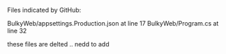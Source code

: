Files indicated by GitHub:

BulkyWeb/appsettings.Production.json at line 17
BulkyWeb/Program.cs at line 32


these files are delted .. nedd to add
